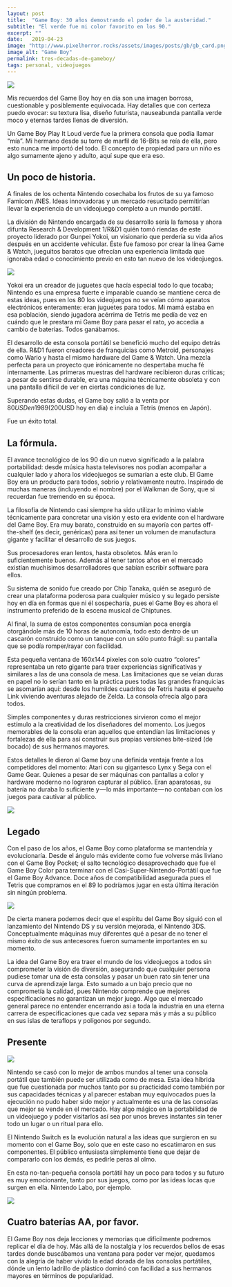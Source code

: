 ```yaml
---
layout: post
title:  "Game Boy: 30 años demostrando el poder de la austeridad."
subtitle: "El verde fue mi color favorito en los 90."
excerpt: ""
date:   2019-04-23
image: "http://www.pixelhorror.rocks/assets/images/posts/gb/gb_card.png"
image_alt: "Game Boy"
permalink: tres-decadas-de-gameboy/
tags: personal, videojuegos
---
```


<img src="/assets/images/posts/gb/gb_title.png" class="center db mt4 mt5-l mb3 mb3-l">

Mis recuerdos del Game Boy hoy en día son una imagen borrosa, cuestionable y posiblemente equivocada. Hay detalles que con certeza puedo evocar: su textura lisa, diseño futurista, nauseabunda pantalla verde moco y eternas tardes llenas de diversión.

Un Game Boy Play It Loud verde fue la primera consola que podía llamar “mía”. Mi hermano desde su torre de marfil de 16-Bits se reía de ella, pero esto nunca me importó del todo. El concepto de propiedad para un niño es algo sumamente ajeno y adulto, aquí supe que era eso.

## Un poco de historia.
A finales de los ochenta Nintendo cosechaba los frutos de su ya famoso Famicom /NES. Ideas innovadoras y un mercado resucitado permitirían llevar la experiencia de un videojuego completo a un mundo portátil.

La división de Nintendo encargada de su desarrollo sería la famosa y ahora difunta Research & Development 1/R&D1 quién tomó riendas de este proyecto liderado por Gunpei Yokoi, un visionario que perdería su vida años después en un accidente vehicular. Éste fue famoso por crear la línea Game & Watch, jueguitos baratos que ofrecían una experiencia limitada que ignoraba edad o conocimiento previo en esto tan nuevo de los videojuegos.

<img src="/assets/images/posts/gb/gamewatch.jpeg" class="center db mt4 mt4-l mb3 mb3-l">

Yokoi era un creador de juguetes que hacía especial todo lo que tocaba; Nintendo es una empresa fuerte e imparable cuando se mantiene cerca de estas ideas, pues en los 80 los videojuegos no se veían cómo aparatos electrónicos enteramente: eran juguetes para todos. Mi mamá estaba en esa población, siendo jugadora acérrima de Tetris me pedía de vez en cuándo que le prestara mi Game Boy para pasar el rato, yo accedía a cambio de baterías. Todos ganábamos.

El desarrollo de esta consola portátil se benefició mucho del equipo detrás de ella. R&D1 fueron creadores de franquicias como Metroid, personajes como Wario y hasta el mismo hardware del Game & Watch. Una mezcla perfecta para un proyecto que irónicamente no despertaba mucha fé internamente. Las primeras muestras del hardware recibieron duras críticas; a pesar de sentirse durable, era una máquina técnicamente obsoleta y con una pantalla difícil de ver en ciertas condiciones de luz.

Superando estas dudas, el Game boy salió a la venta por $80USD en 1989 ($200USD hoy en día) e incluía a Tetris (menos en Japón).

Fue un éxito total.

## La fórmula.

El avance tecnológico de los 90 dio un nuevo significado a la palabra portabilidad: desde música hasta televisores nos podían acompañar a cualquier lado y ahora los videojuegos se sumarían a este club. El Game Boy era un producto para todos, sobrio y relativamente neutro. Inspirado de muchas maneras (incluyendo el nombre) por el Walkman de Sony, que si recuerdan fue tremendo en su época.

La filosofía de Nintendo casi siempre ha sido utilizar lo mínimo viable técnicamente para concretar una visión y esto era evidente con el hardware del Game Boy. Era muy barato, construido en su mayoría con partes off-the-shelf (es decir, genéricas) para así tener un volumen de manufactura gigante y facilitar el desarrollo de sus juegos.

Sus procesadores eran lentos, hasta obsoletos. Más eran lo suficientemente buenos. Además al tener tantos años en el mercado existían muchísimos desarrolladores que sabían escribir software para ellos.

Su sistema de sonido fue creado por Chip Tanaka, quién se aseguró de crear una plataforma poderosa para cualquier músico y su legado persiste hoy en día en formas que ni él sospecharía, pues el Game Boy es ahora el instrumento preferido de la escena musical de Chiptunes.

Al final, la suma de estos componentes consumían poca energía otorgándole más de 10 horas de autonomía, todo esto dentro de un cascarón construido como un tanque con un sólo punto frágil: su pantalla que se podía romper/rayar con facilidad.

Esta pequeña ventana de 160x144 pixeles con solo cuatro “colores” representaba un reto gigante para traer experiencias significativas y similares a las de una consola de mesa. Las limitaciones que se veían duras en papel no lo serían tanto en la práctica pues todas las grandes franquicias se asomarían aquí: desde los humildes cuadritos de Tetris hasta el pequeño Link viviendo aventuras alejado de Zelda. La consola ofrecía algo para todos.

Simples componentes y duras restricciones sirvieron como el mejor estímulo a la creatividad de los diseñadores del momento. Los juegos memorables de la consola eran aquellos que entendían las limitaciones y fortalezas de ella para así construir sus propias versiones bite-sized (de bocado) de sus hermanos mayores.

Estos detalles le dieron al Game boy una definida ventaja frente a los competidores del momento: Atari con su gigantesco Lynx y Sega con el Game Gear. Quienes a pesar de ser máquinas con pantallas a color y hardware moderno no lograron capturar al público. Eran aparatosas, su batería no duraba lo suficiente y — lo más importante — no contaban con los juegos para cautivar al público.

<img src="/assets/images/posts/gb/box_wall.png" class="center db mt4 mt4-l mb3 mb3-l">

## Legado
Con el paso de los años, el Game Boy como plataforma se mantendría y evolucionaría. Desde el ángulo más evidente como fue volverse más liviano con el Game Boy Pocket; el salto tecnológico desaprovechado que fue el Game Boy Color para terminar con el Casi-Super-Nintendo-Portátil que fue el Game Boy Advance. Doce años de compatibilidad asegurada pues el Tetris que compramos en el 89 lo podríamos jugar en esta última iteración sin ningún problema.

<img src="/assets/images/posts/gb/family.png" class="center db mt4 mt4-l mb3 mb3-l">

De cierta manera podemos decir que el espíritu del Game Boy siguió con el lanzamiento del Nintendo DS y su versión mejorada, el Nintendo 3DS. Conceptualmente máquinas muy diferentes qué a pesar de no tener el mismo éxito de sus antecesores fueron sumamente importantes en su momento.

La idea del Game Boy era traer el mundo de los videojuegos a todos sin comprometer la visión de diversión, asegurando que cualquier persona pudiese tomar una de esta consolas y pasar un buen rato sin tener una curva de aprendizaje larga. Esto sumado a un bajo precio que no comprometía la calidad, pues Nintendo comprende que mejores especificaciones no garantizan un mejor juego. Algo que el mercado general parece no entender encerrando así a toda la industria en una eterna carrera de especificaciones que cada vez separa más y más a su público en sus islas de teraflops y polígonos por segundo.

## Presente

<img src="/assets/images/posts/gb/switch.jpg" class="center db mt4 mt4-l mb3 mb3-l">

Nintendo se casó con lo mejor de ambos mundos al tener una consola portátil que también puede ser utilizada como de mesa. Esta idea híbrida que fue cuestionada por muchos tanto por su practicidad como también por sus capacidades técnicas y al parecer estaban muy equivocados pues la ejecución no pudo haber sido mejor y actualmente es una de las consolas que mejor se vende en el mercado. Hay algo mágico en la portabilidad de un videojuego y poder visitarlos así sea por unos breves instantes sin tener todo un lugar o un ritual para ello.

El Nintendo Switch es la evolución natural a las ideas que surgieron en su momento con el Game Boy, solo que en este caso no escatimaron en sus componentes. El público entusiasta simplemente tiene que dejar de compararlo con los demás, es pedirle peras al olmo.

En esta no-tan-pequeña consola portátil hay un poco para todos y su futuro es muy emocionante, tanto por sus juegos, como por las ideas locas que surgen en ella. Nintendo Labo, por ejemplo.

<img src="/assets/images/posts/gb/labo.jpg" class="center db mt4 mt4-l mb3 mb3-l">

## Cuatro baterías AA, por favor.

El Game Boy nos deja lecciones y memorias que difícilmente podremos replicar el día de hoy. Más allá de la nostalgia y los recuerdos bellos de esas tardes donde buscábamos una ventana para poder ver mejor, quedamos con la alegría de haber vivido la edad dorada de las consolas portátiles, dónde un lento ladrillo de plástico dominó con facilidad a sus hermanos mayores en términos de popularidad.
